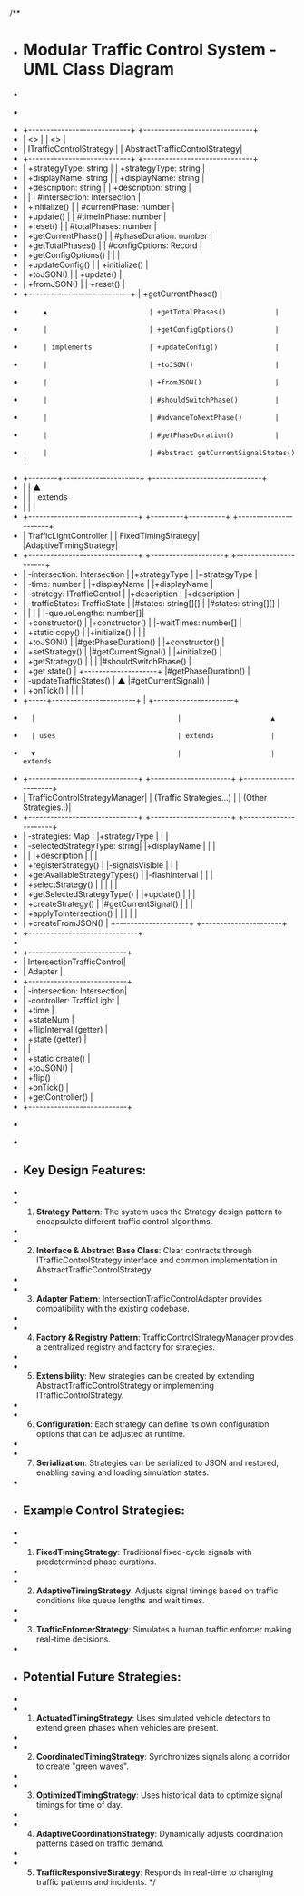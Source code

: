 /**
 * # Modular Traffic Control System - UML Class Diagram
 * 
 * ```
 * +----------------------------+     +------------------------------+
 * | <<interface>>              |     | <<abstract>>                 |
 * | ITrafficControlStrategy    |     | AbstractTrafficControlStrategy|
 * +----------------------------+     +------------------------------+
 * | +strategyType: string      |     | +strategyType: string        |
 * | +displayName: string       |     | +displayName: string         |
 * | +description: string       |     | +description: string         |
 * |                            |     | #intersection: Intersection   |
 * | +initialize()              |     | #currentPhase: number        |
 * | +update()                  |     | #timeInPhase: number         |
 * | +reset()                   |     | #totalPhases: number         |
 * | +getCurrentPhase()         |     | #phaseDuration: number       |
 * | +getTotalPhases()          |     | #configOptions: Record       |
 * | +getConfigOptions()        |     |                              |
 * | +updateConfig()            |     | +initialize()                |
 * | +toJSON()                  |     | +update()                    |
 * | +fromJSON()                |     | +reset()                     |
 * +----------------------------+     | +getCurrentPhase()           |
 *          ▲                         | +getTotalPhases()            |
 *          |                         | +getConfigOptions()          |
 *          | implements              | +updateConfig()              |
 *          |                         | +toJSON()                    |
 *          |                         | +fromJSON()                  |
 *          |                         | #shouldSwitchPhase()         |
 *          |                         | #advanceToNextPhase()        |
 *          |                         | #getPhaseDuration()          |
 *          |                         | #abstract getCurrentSignalStates() |
 * +--------+---------------------+   +------------------------------+
 * |                              |             ▲
 * |                              |             | extends
 * |                              |             |
 * +------------------------------+  +---------+----------+  +----------------------+
 * | TrafficLightController       |  | FixedTimingStrategy|  |AdaptiveTimingStrategy|
 * +------------------------------+  +--------------------+  +----------------------+
 * | -intersection: Intersection  |  |+strategyType       |  |+strategyType         |
 * | -time: number                |  |+displayName        |  |+displayName          |
 * | -strategy: ITrafficControl   |  |+description        |  |+description          |
 * | -trafficStates: TrafficState |  |#states: string[][] |  |#states: string[][]   |
 * |                              |  |                    |  |-queueLengths: number[]|
 * | +constructor()               |  |+constructor()      |  |-waitTimes: number[]  |
 * | +static copy()               |  |+initialize()       |  |                      |
 * | +toJSON()                    |  |#getPhaseDuration() |  |+constructor()        |
 * | +setStrategy()               |  |#getCurrentSignal() |  |+initialize()         |
 * | +getStrategy()               |  |                    |  |#shouldSwitchPhase()  |
 * | +get state()                 |  +--------------------+  |#getPhaseDuration()   |
 * | -updateTrafficStates()       |          ▲              |#getCurrentSignal()    |
 * | +onTick()                    |          |              |                       |
 * +-----+-----------------------+           |              +----------------------+
 *       |                                   |                      ▲
 *       | uses                              | extends              |
 *       ▼                                   |                      | extends
 * +------------------------------+  +----------------------+  +----------------------+
 * | TrafficControlStrategyManager|  | (Traffic Strategies...) |  | (Other Strategies..)|
 * +------------------------------+  +----------------------+  +----------------------+
 * | -strategies: Map             |  |+strategyType       |  |                      |
 * | -selectedStrategyType: string|  |+displayName        |  |                      |
 * |                              |  |+description        |  |                      |
 * | +registerStrategy()          |  |-signalsVisible     |  |                      |
 * | +getAvailableStrategyTypes() |  |-flashInterval      |  |                      |
 * | +selectStrategy()            |  |                    |  |                      |
 * | +getSelectedStrategyType()   |  |+update()           |  |                      |
 * | +createStrategy()            |  |#getCurrentSignal() |  |                      |
 * | +applyToIntersection()       |  |                    |  |                      |
 * | +createFromJSON()            |  +--------------------+  +----------------------+
 * +------------------------------+
 *
 * +---------------------------+
 * | IntersectionTrafficControl|
 * | Adapter                   |
 * +---------------------------+
 * | -intersection: Intersection|
 * | -controller: TrafficLight |
 * | +time                     |
 * | +stateNum                 |
 * | +flipInterval (getter)    |
 * | +state (getter)           |
 * |                           |
 * | +static create()          |
 * | +toJSON()                 |
 * | +flip()                   |
 * | +onTick()                 |
 * | +getController()          |
 * +---------------------------+
 * ```
 * 
 * ## Key Design Features:
 * 
 * 1. **Strategy Pattern**: The system uses the Strategy design pattern to encapsulate different traffic control algorithms.
 * 
 * 2. **Interface & Abstract Base Class**: Clear contracts through ITrafficControlStrategy interface and common implementation in AbstractTrafficControlStrategy.
 * 
 * 3. **Adapter Pattern**: IntersectionTrafficControlAdapter provides compatibility with the existing codebase.
 * 
 * 4. **Factory & Registry Pattern**: TrafficControlStrategyManager provides a centralized registry and factory for strategies.
 * 
 * 5. **Extensibility**: New strategies can be created by extending AbstractTrafficControlStrategy or implementing ITrafficControlStrategy.
 * 
 * 6. **Configuration**: Each strategy can define its own configuration options that can be adjusted at runtime.
 * 
 * 7. **Serialization**: Strategies can be serialized to JSON and restored, enabling saving and loading simulation states.
 * 
 * ## Example Control Strategies:
 * 
 * 1. **FixedTimingStrategy**: Traditional fixed-cycle signals with predetermined phase durations.
 * 
 * 2. **AdaptiveTimingStrategy**: Adjusts signal timings based on traffic conditions like queue lengths and wait times.
 * 
 * 3. **TrafficEnforcerStrategy**: Simulates a human traffic enforcer making real-time decisions.
 * 
 * ## Potential Future Strategies:
 * 
 * 1. **ActuatedTimingStrategy**: Uses simulated vehicle detectors to extend green phases when vehicles are present.
 * 
 * 2. **CoordinatedTimingStrategy**: Synchronizes signals along a corridor to create "green waves".
 * 
 * 3. **OptimizedTimingStrategy**: Uses historical data to optimize signal timings for time of day.
 * 
 * 4. **AdaptiveCoordinationStrategy**: Dynamically adjusts coordination patterns based on traffic demand.
 * 
 * 5. **TrafficResponsiveStrategy**: Responds in real-time to changing traffic patterns and incidents.
 */
